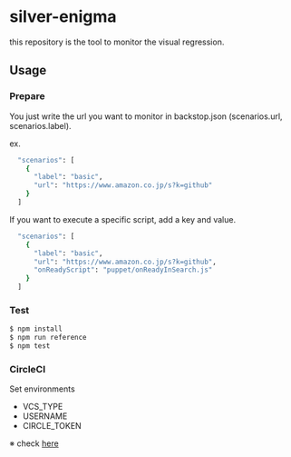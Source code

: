 # silver-enigma
this repository is the tool to monitor the visual regression.

## Usage
### Prepare
You just write the url you want to monitor in backstop.json (scenarios.url, scenarios.label).

ex.
```bash
  "scenarios": [
    {
      "label": "basic",
      "url": "https://www.amazon.co.jp/s?k=github"
    }
  ]
```

If you want to execute a specific script, add a key and value.

```bash
  "scenarios": [
    {
      "label": "basic",
      "url": "https://www.amazon.co.jp/s?k=github",
      "onReadyScript": "puppet/onReadyInSearch.js"
    }
  ]
```

### Test
```bash
$ npm install
$ npm run reference
$ npm test
```

### CircleCI
Set environments

* VCS_TYPE
* USERNAME
* CIRCLE_TOKEN

※ check [here](https://circleci.com/docs/2.0/artifacts/#downloading-all-artifacts-for-a-build-on-circleci)